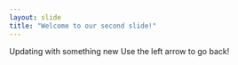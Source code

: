 ```yaml
---
layout: slide
title: "Welcome to our second slide!"
---
```

Updating with something new
Use the left arrow to go back!
